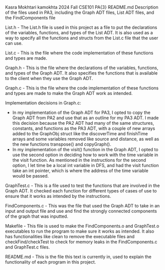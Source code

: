 Kasra Mokhtari
kamokhta
2024 Fall CSE101 PA{3}
README.md
Description of the files used in PA3, including the Graph ADT files, List ADT files, and the FindComponents file


List.h - The List.h file is used in this project as a file to put the declarations of the variables, functions, and types of the List ADT.
It is also used as a way to specify all the functions and structs from the List.c file that the user can use.


List.c - This is the file where the code implementation of these functions and types are made.


Graph.h - This is the file where the declarations of the variables, functions, and types of the Graph ADT. It also specifies the functions that
is available to the client when they use the Graph ADT.


Graph.c - This is the file where the code implementation of these functions and types are made to make the Graph ADT work as intended.

Implementation decisions in Graph.c:
   - In my implementation of the Graph ADT for PA3, I opted to copy the Graph ADT from PA2 and use that as an outline for my PA3 ADT.
     I made this decision because the PA2 ADT had many of the same structures, constants, and functions as the PA3 ADT, with a couple of new arrays
     added to the GraphObj struct like the discoverTime and finishTime arrays and some variables removed like source and distance, as well as the new functions
     transpose() and copyGraph().
   - In my implementation of the visit() function in the Graph ADT, I opted to use the second option in deciding how to work with the time variable
     in the visit function. As mentioned in the instructions for the second option, I let time be a local int variable in DFS, and had the visit function
     take an int pointer, which is where the address of the time variable would be passed.


GraphTest.c - This is a file used to test the functions that are involved in the Graph ADT. It checked each function for different types of cases of use to ensure that it works as intended by the instructions.


FindComponents.c - This was the file that used the Graph ADT to take in an input and output file and use and find the strongly connected components of the graph that was inputted.


Makefile - This file is used to make the FindComponents.o and GraphTest.o executables to run the program to make sure it works as intended. It also has functionalities
like clean to remove the executable files and checkFind/checkTest to check for memory leaks in the FindComponents.c and GraphTest.c files.


README.md - This is the file this text is currently in, used to explain the functionality of each program in this project.
